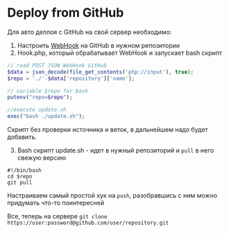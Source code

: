# Deploy from GitHub

Для авто деплоя с GitHub на свой сервер необходимо: 
1. Настроить [WebHook](https://developer.github.com/webhooks/creating/) на GitHub в нужном репозитории
2. Hook.php, который обрабатывает WebHook и запускает bash скрипт 
```php
// read POST JSON WebHook GitHub
$data = json_decode(file_get_contents('php://input'), true);
$repo = './'.$data['repository']['name'];

// variable $repo for bash
putenv("repo=$repo");

//execute update.sh
exec("bash ./update.sh");
```
Скрипт без проверки источника и веток, в дальнейшем надо будет добавить.

3. Bash скрипт update.sh - идет в нужный репозиторий и `pull` в него свежую версию
```
#!/bin/bash
cd $repo
git pull
```
Настраиваем самый простой хук на `push`, разобравшись с ним можно придумать что-то поинтересней

Все, теперь на сервере `git clone https://user:password@github.com/user/repository.git` 
